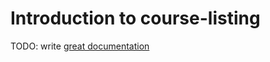 # Introduction to course-listing

TODO: write [great documentation](http://jacobian.org/writing/what-to-write/)
